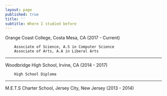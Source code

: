 ```yaml
---
layout: page
published: true
title: ''
subtitle: Where I studied before
---
```

Orange Coast College, Costa Mesa, CA (2017 - Current)
		
        Associate of Science, A.S in Computer Science
		Associate of Arts, A.A in Liberal Arts
        
---

Woodbridge High School, Irvine, CA (2014 - 2017)
		
        High School Diploma
---

M.E.T.S Charter School, Jersey City, New Jersey (2013 - 2014)

